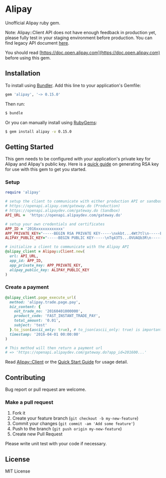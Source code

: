 # Alipay

Unofficial Alipay ruby gem.

Note: Alipay::Client API does not have enough feedback in production yet, please fully test in your staging environment before production. You can find legacy API document [here](doc/legacy_api.md).

You should read [https://doc.open.alipay.com](https://doc.open.alipay.com) before using this gem.

## Installation

To install using [Bundler](http://bundler.io/). Add this line to your
application's Gemfile:

```ruby
gem 'alipay', '~> 0.15.0'
```

Then run:
```bash
$ bundle
```

Or you can manually install using [RubyGems](http://rubygems.org/):
```bash
$ gem install alipay -v 0.15.0
```

## Getting Started

This gem needs to be configured with your application's private key for Alipay and Alipay's public key. Here is a [quick guide](doc/rsa_key_en.md) on generating RSA key for use with this gem to get you started.

### Setup
```ruby
require 'alipay'

# setup the client to communicate with either production API or sandbox API
# https://openapi.alipay.com/gateway.do (Production)
# https://openapi.alipaydev.com/gateway.do (Sandbox)
API_URL =  'https://openapi.alipaydev.com/gateway.do'

# setup your own credentials and certificates
APP_ID = '2016xxxxxxxxxxxx'
APP_PRIVATE_KEY="-----BEGIN RSA PRIVATE KEY-----\nxkbt...4Wt7tl\n-----END RSA PRIVATE KEY-----\n"
ALIPAY_PUBLIC_KEY="-----BEGIN PUBLIC KEY-----\nTq43T5...OVUAQb3R\n-----END PUBLIC KEY-----\n"

# initialize a client to communicate with the Alipay API
@alipay_client = Alipay::Client.new(
  url: API_URL,
  app_id: APP_ID,
  app_private_key: APP_PRIVATE_KEY,
  alipay_public_key: ALIPAY_PUBLIC_KEY
)
```

### Create a payment
```ruby
@alipay_client.page_execute_url(
  method: 'alipay.trade.page.pay',
  biz_content: {
    out_trade_no: '20160401000000',
    product_code: 'FAST_INSTANT_TRADE_PAY',
    total_amount: '0.01',
    subject: 'test'
  }.to_json(ascii_only: true), # to_json(ascii_only: true) is important!
  timestamp: '2016-04-01 00:00:00'
)

# This method will then return a payment url
# => 'https://openapi.alipaydev.com/gateway.do?app_id=201600...'
```

Read [Alipay::Client](lib/alipay/client.rb) or the [Quick Start Guide](doc/quick_start_en.md) for usage detail.

## Contributing

Bug report or pull request are welcome.

### Make a pull request

1. Fork it
2. Create your feature branch (`git checkout -b my-new-feature`)
3. Commit your changes (`git commit -am 'Add some feature'`)
4. Push to the branch (`git push origin my-new-feature`)
5. Create new Pull Request

Please write unit test with your code if necessary.

## License

MIT License

